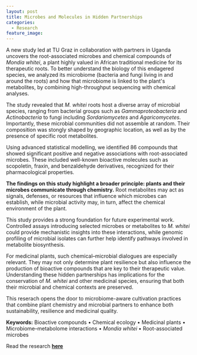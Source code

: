 ```yaml
---
layout: post
title: Microbes and Molecules in Hidden Partnerships
categories:
  - Research
feature_image:
---
```


A new study led at TU Graz in collaboration with partners in Uganda uncovers the root-associated microbes and chemical compounds of _Mondia whitei_, a plant highly valued in African traditional medicine for its therapeutic roots. To better understand the biology of this endagered species, we analyzed its microbiome (bacteria and fungi living in and around the roots) and how that microbiome is linked to the plant's metabolites, by combining high-throughput sequencing with chemical analyses.

The study revealed that _M. whitei_ roots host a diverse array of microbial species, ranging from bacterial groups such as _Gammaproteobacteria_ and _Actinobacteria_ to fungi including _Sordariomycetes_ and _Agaricomycetes_. Importantly, these microbial communities did not assemble at random. Their composition was stongly shaped by geographic location, as well as by the presence of specific root metabolites. 

Using advanced statistical modelling, we identified 86 compounds that showed significant positive and negative associations with root-associated microbes. These included well-known bioactive molecules such as scopoletin, fraxin, and benzaldehyde derivatives, recognized for their pharmacological properties. 

**The findings on this study highlight a broader principle: plants and their microbes communicate through chemistry.** Root metabolites may act as signals, defenses, or resources that influence which microbes can establish, while microbial activity may, in turn, affect the chemical environment of the plant. 

This study provides a strong foundation for future experimental work. Controlled assays introducing selected microbes or metabolites to _M. whitei_ could provide mechanistic insights into these interactions, while genomic profiling of microbial isolates can further help identify pathways involved in metabolite biosynthesis. 

For medicinal plants, such chemical–microbial dialogues are especially relevant. They may not only determine plant resilience but also influence the production of bioactive compounds that are key to their therapeutic value. Understanding these hidden partnerships has implications for the conservation of _M. whitei_ and other medicinal species, ensuring that both their microbial and chemical contexts are preserved. 

This reserach opens the door to microbiome-aware cultivation practices that combine plant chemistry and microbial partners to enhance both sustainability, resilience and medicinal quality.

**Keywords:** Bioactive compounds • Chemical ecology • Medicinal plants • Microbiome–metabolome interactions • *Mondia whitei* • Root-associated microbes 

Read the research **[here](https://enviromicro-journals.onlinelibrary.wiley.com/doi/10.1111/1758-2229.70200)**

<br>
<!--  <center><img src="{{ site.baseurl }}/assets/graphical-abstract-mondia.jpg" class="img-thumbnail" width="500" height=auto alt="..."></center> -->
